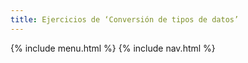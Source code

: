 ```yaml
---
title: Ejercicios de ‘Conversión de tipos de datos’
---
```


{% include menu.html %}
{% include nav.html %}